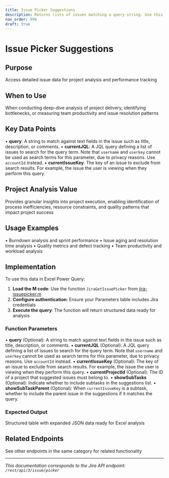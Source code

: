 ```yaml
---
title: Issue Picker Suggestions
description: Returns lists of issues matching a query string. Use this resource to provide auto-completion suggestions when the user is looking for an issue using ...
nav_order: 999
draft: true
---
```


# Issue Picker Suggestions

## Purpose
Access detailed issue data for project analysis and performance tracking

## When to Use
When conducting deep-dive analysis of project delivery, identifying bottlenecks, or measuring team productivity and issue resolution patterns

## Key Data Points
• **query**: A string to match against text fields in the issue such as title, description, or comments.
• **currentJQL**: A JQL query defining a list of issues to search for the query term. Note that `username` and `userkey` cannot be used as search terms for this parameter, due to privacy reasons. Use `accountId` instead.
• **currentIssueKey**: The key of an issue to exclude from search results. For example, the issue the user is viewing when they perform this query.

## Project Analysis Value
Provides granular insights into project execution, enabling identification of process inefficiencies, resource constraints, and quality patterns that impact project success

## Usage Examples
• Burndown analysis and sprint performance
• Issue aging and resolution time analysis
• Quality metrics and defect tracking
• Team productivity and workload analysis

## Implementation
To use this data in Excel Power Query:

1. **Load the M code**: Use the function `JiraGetIssuePicker` from [jira-issuepicker.m](../assets/jira-issuepicker.m)
2. **Configure authentication**: Ensure your Parameters table includes Jira credentials
3. **Execute the query**: The function will return structured data ready for analysis

### Function Parameters
• **query** (Optional): A string to match against text fields in the issue such as title, description, or comments.
• **currentJQL** (Optional): A JQL query defining a list of issues to search for the query term. Note that `username` and `userkey` cannot be used as search terms for this parameter, due to privacy reasons. Use `accountId` instead.
• **currentIssueKey** (Optional): The key of an issue to exclude from search results. For example, the issue the user is viewing when they perform this query.
• **currentProjectId** (Optional): The ID of a project that suggested issues must belong to.
• **showSubTasks** (Optional): Indicate whether to include subtasks in the suggestions list.
• **showSubTaskParent** (Optional): When `currentIssueKey` is a subtask, whether to include the parent issue in the suggestions if it matches the query.

### Expected Output
Structured table with expanded JSON data ready for Excel analysis

## Related Endpoints
See other endpoints in the same category for related functionality

---
*This documentation corresponds to the Jira API endpoint: `/rest/api/3/issue/picker`*
